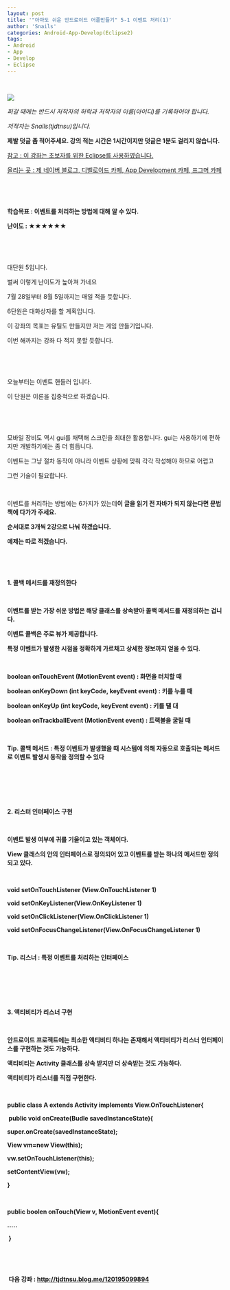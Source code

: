 ```yaml
---
layout: post
title: '"아마도 쉬운 안드로이드 어플만들기" 5-1 이벤트 처리(1)'
author: 'Snails'
categories: Android-App-Develop(Eclipse2)
tags:
- Android
- App
- Develop
- Eclipse
---
```



<script> location.href='https://cafe.naver.com/develoid/288121' ; </script>

<p>&nbsp;</p><p></p><p><img src="https://dthumb-phinf.pstatic.net/?src=%22http%3A%2F%2Fpostfiles3.naver.net%2F20130523_178%2Ftjdtnsu_1369283538974akCh1_JPEG%2Fand.jpg%3Ftype%3Dw2%22&amp;type=cafe_wa740"></p><p><i>퍼갈 때에는 반드시 저작자의 허락과 저작자의 이름(아이디)를 기록하어야 합니다.</i></p><p><i>저작자는 Snails(tjdtnsu)입니다.</i></p><p><strong>제발 덧글 좀 적어주세요. 강의 적는 시간은 1시간이지만 덧글은 1분도 걸리지 않습니다.</strong></p><p><u>참고 : 이 강좌는 초보자를 위한 Eclipse를 사용하였습니다.</u></p><p><u>올리는 곳 : 제 네이버 블로그, 디벨로이드 카페, App Development 카페, 프그머 카페</u></p><p>&nbsp;</p><p><u>﻿</u></p><p><b>학습목표 :&nbsp;이벤트를 처리하는 방법에 대해 알 수 있다.</b></p><p><strong>난이도 : ★★★★★★</strong>&nbsp; </p><p>&nbsp;</p><p>&nbsp;</p><p>대단원 5입니다.</p><p>벌써 이렇게 난이도가 높아져 가네요</p><p>7월 28일부터 8월 5일까지는 매일 적을 듯합니다.</p><p>6단원은 대화상자를 할 계획입니다.</p><p>이 강좌의 목표는 유틸도 만들지만 저는 게임 만들기입니다.</p><p>이번 해까지는 강좌 다 적지 못할 듯합니다.</p><p>&nbsp;</p><p>&nbsp;</p><p>오늘부터는 이벤트 핸들러 입니다.</p><p>이 단원은 이론을 집중적으로 하겠습니다.</p><p>&nbsp;</p><p>&nbsp;</p><p>모바일 장비도 역시 gui를 채택해 스크린을 최대한 활용합니다. gui는 사용하기에 편하지만 개발하기에는 좀 더 힘듭니다.</p><p>이벤트는 그냥 절차 동작이 아니라 이벤트 상황에 맞춰 각각 작성해야 하므로 어렵고</p><p>그런 기술이 필요합니다.</p><p>&nbsp;</p><p>이벤트를 처리하는 방법에는 6가지가 있는데<b>이 글을 읽기 전 자바가 되지 않는다면 문법책에 다가가 주세요.</p><p>순서대로 3개씩 2강으로 나눠 하겠습니다.</p><p>예제는 따로 적겠습니다.</p><p>&nbsp;</p><p>&nbsp;</p><p><strong>1. 콜백 메서드를 재정의한다</strong></p><p>&nbsp;</p><p>이벤트를 받는 가장 쉬운 방법은 해당 클래스를 상속받아 콜백 메서드를 재정의하는 겁니다.</p><p>이벤트 콜백은 주로 뷰가 제공합니다.</p><p>특정 이벤트가 발생한 시점을 정확하게 가르채고 상세한 정보까지 얻을 수 있다.</p><p>&nbsp;</p><p>boolean onTouchEvent (MotionEvent event) : 화면을 터치할 때</p><p>boolean onKeyDown (int keyCode,&nbsp;keyEvent event) : 키를 누를 때</p><p>boolean onKeyUp (int keyCode,&nbsp;keyEvent event) : 키를 땔 대</p><p>boolean onTrackballEvent (MotionEvent event) : 트랙볼을 굴릴 때</p><p>&nbsp;</p><p>Tip. 콜백 메서드 : 특정 이벤트가 발생했을 때 시스템에 의해 자동으로 호출되는 메서드로 이벤트 발생시 동작을 정의할 수 있다</p><p>&nbsp;</p><p>&nbsp;</p><p>&nbsp;</p><p><strong>2. 리스터 인터페이스 구현</strong></p><p>&nbsp;</p><p>이벤트 발생 여부에 귀를 기울이고 있는 객체이다.</p><p>View 클래스의 안의 인터페이스로 정의되어 있고 이벤트를 받는 하나의 메서드만 정의되고 있다.</p><p>&nbsp;</p><p>void setOnTouchListener (View.OnTouchListener 1)</p><p>void setOnKeyListener(View.OnKeyListener 1)</p><p>void setOnClickListener(View.OnClickListener 1)</p><p>void setOnFocusChangeListener(View.OnFocusChangeListener 1)</p><p>&nbsp;</p><p>Tip. 리스너 : 특정 이벤트를 처리하는 인터페이스</p><p>&nbsp;</p><p>&nbsp;</p><p>&nbsp;</p><p><strong>3. 액티비티가 리스너 구현</strong></p><p>&nbsp;</p><p>안드로이드 프로젝트에는 최소한 액티비티 하나는 존재해서 액티비티가 리스너 인터페이스를 구현하는 것도 가능하다.</p><p>액티비티는 Activity 클래스를 상속 받지만 더 상속받는 것도 가능하다.</p><p>액티비티가 리스너를 직접 구현한다.</p><p>&nbsp;</p><p>public class A extends Activity implements View.OnTouchListener{</p><p>&nbsp;public void onCreate(Budle savedInstanceState){</p><p>super.onCreate(savedInstanceState);</p><p>View vm=new View(this);</p><p>vw.setOnTouchListener(this);</p><p>setContentView(vw);</p><p>}</p><p>&nbsp;</p><p>public boolen onTouch(View v, MotionEvent event){</p><p>.....</p><p>&nbsp;}</p><p>&nbsp;</p><p>&nbsp;</p><p>&nbsp;다음 강좌 : <a href="http://tjdtnsu.blog.me/120195099894">http://tjdtnsu.blog.me/120195099894</a></p><p></p><p>&nbsp;</p>
 </p>
